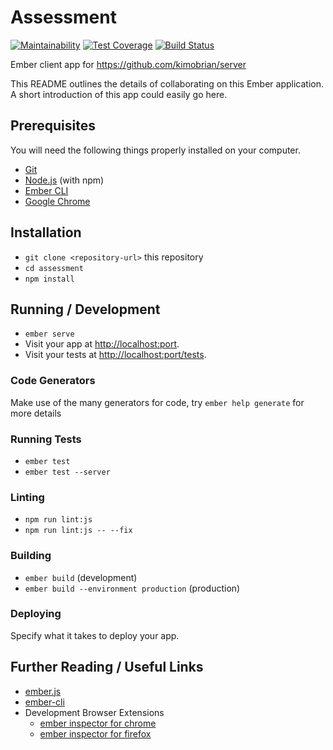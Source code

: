 # Assessment

[![Maintainability](https://api.codeclimate.com/v1/badges/8d8250dc751b35f14d9f/maintainability)](https://codeclimate.com/github/kimobrian/ember-client/maintainability)
[![Test Coverage](https://api.codeclimate.com/v1/badges/8d8250dc751b35f14d9f/test_coverage)](https://codeclimate.com/github/kimobrian/ember-client/test_coverage)
[![Build Status](https://travis-ci.com/kimobrian/ember-client.svg?branch=master)](https://travis-ci.com/kimobrian/ember-client)

Ember client app for https://github.com/kimobrian/server

This README outlines the details of collaborating on this Ember application.
A short introduction of this app could easily go here.

## Prerequisites

You will need the following things properly installed on your computer.

* [Git](https://git-scm.com/)
* [Node.js](https://nodejs.org/) (with npm)
* [Ember CLI](https://ember-cli.com/)
* [Google Chrome](https://google.com/chrome/)

## Installation

* `git clone <repository-url>` this repository
* `cd assessment`
* `npm install`

## Running / Development

* `ember serve`
* Visit your app at [http://localhost:port](http://localhost:4200).
* Visit your tests at [http://localhost:port/tests](http://localhost:4200/tests).

### Code Generators

Make use of the many generators for code, try `ember help generate` for more details

### Running Tests

* `ember test`
* `ember test --server`

### Linting

* `npm run lint:js`
* `npm run lint:js -- --fix`

### Building

* `ember build` (development)
* `ember build --environment production` (production)

### Deploying

Specify what it takes to deploy your app.

## Further Reading / Useful Links

* [ember.js](https://emberjs.com/)
* [ember-cli](https://ember-cli.com/)
* Development Browser Extensions
  * [ember inspector for chrome](https://chrome.google.com/webstore/detail/ember-inspector/bmdblncegkenkacieihfhpjfppoconhi)
  * [ember inspector for firefox](https://addons.mozilla.org/en-US/firefox/addon/ember-inspector/)
